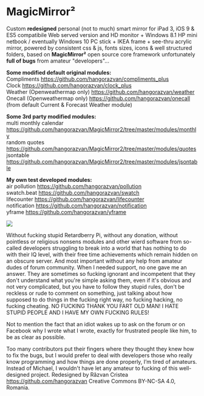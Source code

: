 # MagicMirror&sup2;

Custom <b>redesigned</b> personal (not to much) smart mirror for iPad 3, iOS 9 & ES5 compatibile Web served version and HD monitor + Windows 8.1 HP mini netbook / eventually Windows 10 PC stick + IKEA frame + see-thru acrylic mirror, powered by consistent css & js, fonts sizes, icons & well structured folders, based on <b>MagicMirror&sup2;</b> open source core framework unfortunately <b>full of bugs</b> from amateur "developers"...

<b>Some modified default original modules:</b>
<br>Compliments https://github.com/hangorazvan/compliments_plus
<br>Clock https://github.com/hangorazvan/clock_plus
<br>Weather (Openweathermap only) https://github.com/hangorazvan/weather
<br>Onecall (Openweathermap only) https://github.com/hangorazvan/onecall
<br>(from default Current & Forecast Weather module)

<b>Some 3rd party modified modules:</b>
<br>multi monthly calendar https://github.com/hangorazvan/MagicMirror2/tree/master/modules/monthly
<br>random quotes https://github.com/hangorazvan/MagicMirror2/tree/master/modules/quotes
<br>jsontable https://github.com/hangorazvan/MagicMirror2/tree/master/modules/jsontable

<b>My own test developed modules:</b>
<br>air pollution https://github.com/hangorazvan/pollution
<br>swatch.beat https://github.com/hangorazvan/swatch
<br>lifecounter https://github.com/hangorazvan/lifecounter
<br>notification https://github.com/hangorazvan/notification
<br>yframe https://github.com/hangorazvan/yframe

<img src=https://github.com/hangorazvan/MagicMirror2/blob/master/HD.png>

Without fucking stupid Retardberry Pi, without any donation, without pointless or religious nonsens modules and other wierd software from so-called developers struggling to break into a world that has nothing to do with their IQ level, with their free time achievements which remain hidden on an obscure server. And most important without any help from amateur dudes of forum community. When I needed support, no one gave me an answer. They are sometimes so fucking ignorant and incompetent that they don't understand what you're simple asking them, even if it's obvious and not very complicated, but you have to follow they stupid rules, don't be reckless or rude to comment on something, just talking about how supposed to do things in the fucking right way, no fucking hacking, no fucking cheating. NO FUCKING THANK YOU FART OLD MAN! I HATE STUPID PEOPLE AND I HAVE MY OWN FUCKING RULES!

Not to mention the fact that an idiot wakes up to ask on the forum or on Facebook why I wrote what I wrote, exactly for frustrated people like him, to be as clear as possible.

Too many contributors put their fingers where they thought they knew how to fix the bugs, but I would prefer to deal with developers those who really know programming and how things are done properly, I’m tired of amateurs. Instead of Michael, I wouldn't have let any amateur to fucking of this well-designed project.
Redesigned by Răzvan Cristea
https://github.com/hangorazvan
Creative Commons BY-NC-SA 4.0, Romania.

